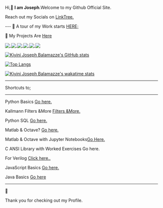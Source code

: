    Hi,👋 **I am Joseph**.Welcome to my Github Official Site.

<p>  Reach out my Socials on <a href="https://linktr.ee/jungbasher87">LinkTree.</a> </p>
---
 🌱 A tour of  my  Work starts  <a href="https://github.com/josephkb87?tab=repositories">HERE;</a> 

   🌱  My Projects Are <a href="https://github.com/josephkb87?tab=projects">Here</a>
   
 <a href="https://github.com/josephkb87/PythonBasics">
  <img align="center" src="https://github-readme-stats.vercel.app/api/pin/?username=josephkb87&show_icons=true&show_icons=true&theme=algolia&repo=PythonBasics" />
</a>

<a href="https://github.com/github.com/josephkb87/Matlab_Octave">
  <img align="center" src="https://github-readme-stats.vercel.app/api/pin/?username=josephkb87&show_icons=true&show_icons=true&theme=gruvbox&repo=Matlab_Octave" />
</a>

<a href="https://github.com/josephkb87/Java_JS_Basics_n_Projects">
  <img align="center" src="https://github-readme-stats.vercel.app/api/pin/?username=josephkb87&show_icons=true&show_icons=true&theme=solarized-light&repo=Java_JS_Basics_n_Projects" />
</a>

<a href="https://github.com/josephkb87/JuMatOct">
  <img align="center" src="https://github-readme-stats.vercel.app/api/pin/?username=josephkb87&show_icons=true&show_icons=true&theme=nightowl&repo=JuMatOct" />
</a>

<a href="https://github.com/josephkb87/VerilogBasics">
  <img align="center" src="https://github-readme-stats.vercel.app/api/pin/?username=josephkb87&show_icons=true&show_icons=true&theme=&repo=VerilogBasics" />
</a>

<a href="https://github.com/josephkb87/Filters">
  <img align="center" src="https://github-readme-stats.vercel.app/api/pin/?username=josephkb87&show_icons=true&show_icons=true&theme=solarized-dark&repo=Filters" />
</a>

  [![Kiyini Joseph Balamazze's GitHub stats](https://github-readme-stats.vercel.app/api?username=josephkb87&show_icons=true&show_icons=true&theme=synthwave&show_icons=true)](https://github.com/josephkb87/github-readme-stats)

 [![Top Langs](https://github-readme-stats.vercel.app/api/top-langs/?username=josephkb87&show_icons=true&theme=tokyonight&langs_count=10&layout=compact)](https://github.com/josephkb87/github-readme-stats) 
 
 [![Kiyini Joseph Balamazze's wakatime stats](https://github-readme-stats.vercel.app/api/wakatime?username=HermesWraith&langs_count=10&layout=compact&show_icons=true&show_icons=true&theme=buefy&show_icons=true)](https://github.com/josephkb87/github-readme-stats)
 
 
  <!--START_SECTION:waka-->

  <!--END_SECTION:waka-->
 ___
 Shortcuts to; 
___
  <p> Python Basics <a href="https://github.com/josephkb87/PythonBasics"> Go here. </a> </p>
 
  <p>Kallmann Filters &More  <a href="https://github.com/josephkb87/Filters">Filters &More. </a> </p>
 
 <p> Python SQL <a href="https://github.com/josephkb87/PythonSQLDB">Go here.</a> </p>
 
 <p> Matlab  & Octave? <a href="https://github.com/josephkb87/Matlab_Octave">Go here.</a> </p>

<p> Matlab & Octave with Jupyter Notebooks<a href="https://github.com/josephkb87/JuMatOct">Go Here.</a> </p>

 <p> C ANSI Library with Worked Exercises<a href="https://github.com/josephkb87/ANSI_C_Go"></a> Go here.</p>
 
 <p>For Verilog <a href="https://github.com/josephkb87/VerilogBasics">Click here.. </a> </p>

<p>  JavaScript Basics <a href="https://github.com/josephkb87/Java_JS_Basics_n_Projects">Go here.</a> </p>
 
 <p> Java Basics <a href="https://github.com/josephkb87/JavaBasis">Go here</a> </p>

___
🌱 <p> Thank you for checking out my Profile. </p>
   <!---
  josephkb87/josephkb87 is a ✨ special ✨ repository because its `README.md` (this file) appears on your GitHub profile.
  You can click the Preview link to take a look at your changes.
   --->